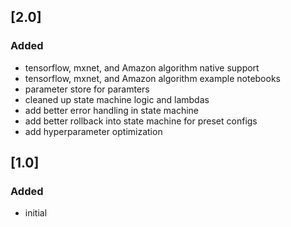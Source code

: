 ## [2.0]
### Added
- tensorflow, mxnet, and Amazon algorithm native support
- tensorflow, mxnet, and Amazon algorithm example notebooks
- parameter store for paramters
- cleaned up state machine logic and lambdas
- add better error handling in state machine
- add better rollback into state machine for preset configs
- add hyperparameter optimization
## [1.0]
### Added 
- initial
